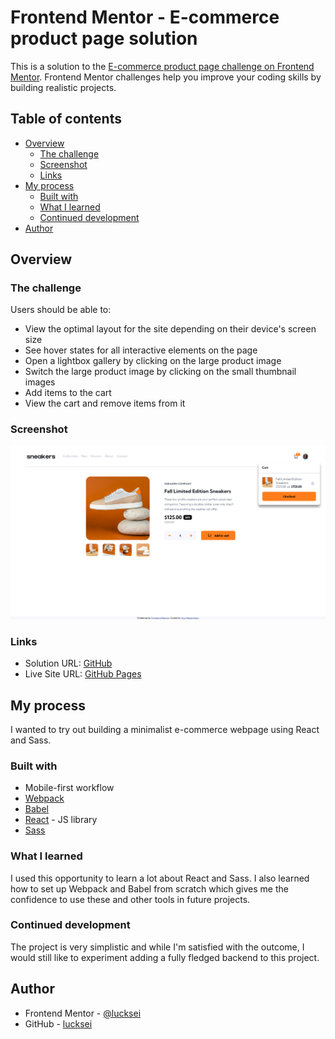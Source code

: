 # Frontend Mentor - E-commerce product page solution

This is a solution to the [E-commerce product page challenge on Frontend Mentor](https://www.frontendmentor.io/challenges/ecommerce-product-page-UPsZ9MJp6). Frontend Mentor challenges help you improve your coding skills by building realistic projects.

## Table of contents

- [Overview](#overview)
  - [The challenge](#the-challenge)
  - [Screenshot](#screenshot)
  - [Links](#links)
- [My process](#my-process)
  - [Built with](#built-with)
  - [What I learned](#what-i-learned)
  - [Continued development](#continued-development)
- [Author](#author)

## Overview

### The challenge

Users should be able to:

- View the optimal layout for the site depending on their device's screen size
- See hover states for all interactive elements on the page
- Open a lightbox gallery by clicking on the large product image
- Switch the large product image by clicking on the small thumbnail images
- Add items to the cart
- View the cart and remove items from it

### Screenshot

![](./screenshot.png)

### Links

- Solution URL: [GitHub](https://github.com/lucksei/front-end-mentor-e-commerce-product-page)
- Live Site URL: [GitHub Pages](https://lucksei.github.io/front-end-mentor-e-commerce-product-page/)

## My process

I wanted to try out building a minimalist e-commerce webpage using React and Sass.

### Built with

- Mobile-first workflow
- [Webpack](https://webpack.js.org/)
- [Babel](https://babeljs.io/)
- [React](https://reactjs.org/) - JS library
- [Sass](https://sass-lang.com/)

### What I learned

I used this opportunity to learn a lot about React and Sass. I also learned how to set up Webpack and Babel from scratch which gives me the confidence to use these and other tools in future projects.

### Continued development

The project is very simplistic and while I'm satisfied with the outcome, I would still like to experiment adding a fully fledged backend to this project.

## Author

- Frontend Mentor - [@lucksei](https://www.frontendmentor.io/profile/lucksei)
- GitHub - [lucksei](https://github.com/lucksei)
